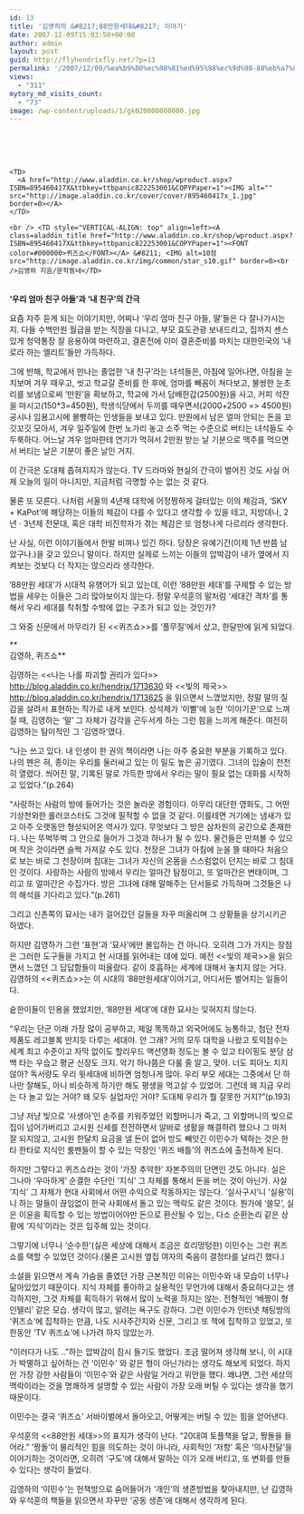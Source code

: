 ```yaml
---
id: 13
title: '김영하의 &#8217;88만원세대&#8217; 이야기'
date: 2007-12-09T15:03:58+00:00
author: admin
layout: post
guid: http://flyhendrixfly.net/?p=13
permalink: '/2007/12/09/%ea%b9%80%ec%98%81%ed%95%98%ec%9d%98-88%eb%a7%8c%ec%9b%90%ec%84%b8%eb%8c%80-%ec%9d%b4%ec%95%bc%ea%b8%b0/'
views:
  - "311"
mytory_md_visits_count:
  - "73"
image: /wp-content/uploads/1/gk020000000000.jpg
---
```

<DIV class=ttbReview>
  


<TABLE>
  <br /> <br /> 
  
  <TR>
    <br /> 
    
    <TD>
      <A href="http://www.aladdin.co.kr/shop/wproduct.aspx?ISBN=895460417X&ttbkey=ttbpanic822253001&COPYPaper=1"><IMG alt="" src="http://image.aladdin.co.kr/cover/cover/895460417x_1.jpg" border=0></A>
    </TD>
    
    <br /> <TD style="VERTICAL-ALIGN: top" align=left><A class=aladdin_title href="http://www.aladdin.co.kr/shop/wproduct.aspx?ISBN=895460417X&ttbkey=ttbpanic822253001&COPYPaper=1"><FONT color=#000000>퀴즈쇼</FONT></A> &#8211; <IMG alt=10점 src="http://image.aladdin.co.kr/img/common/star_s10.gif" border=0><br />김영하 지음/문학동네</TD>
  </TR>
</TABLE></DIV>


  


**&#8216;우리 엄마 친구 아들&#8217;과 &#8216;내 친구&#8217;의 간극**


  


요즘 자주 듣게 되는 이야기지만, 어찌나 &#8216;우리 엄마 친구 아들, 딸&#8217;들은 다 잘나가시는지. 다들 수백만원 월급을 받는 직장을 다니고, 부모 효도관광 보내드리고, 집까지 센스있게 청약통장 잘 응용하여 마련하고, 결혼전에 이미 결혼준비를 마치는 대한민국의 &#8216;내로라 하는 엘리트&#8217;들만 가득하다.


  


그에 반해, 학교에서 만나는 졸업한 &#8216;내 친구&#8217;라는 녀석들은, 아침에 일어나면, 아침을 눈치보며 겨우 때우고, 씻고 학교갈 준비를 한 후에, 엄마를 빼꼼이 쳐다보고, 불쌍한 눈초리를 보냄으로써 &#8216;만원&#8217;을 확보하고, 학교에 가서 담배한갑(2500원)을 사고, 커피 석잔을 마시고(150*3=450원), 학생식당에서 두끼를 때우면서(2000+2500 => 4500원) 공시나 임용고시에 몰빵하는 인생들을 보내고 있다. 만원에서 남은 얼마 안되는 돈을 꼬깃꼬깃 모아서, 겨우 일주일에 한번 노가리 놓고 소주 먹는 수준으로 버티는 녀석들도 수두룩하다. 어느날 겨우 엄마한테 연기가 먹혀서 2만원 받는 날 기분으로 맥주를 먹으면서 버티는 날은 기분이 좋은 날인 거지.


  


이 간극은 도대체 좁혀지지가 않는다. TV 드라마와 현실의 간극이 벌어진 것도 사실 어제 오늘의 일이 아니지만, 지금처럼 극명할 수는 없는 것 같다.


  


물론 또 모른다. 나처럼 서울의 4년제 대학에 어정쩡하게 걸터있는 이의 체감과, &#8216;SKY + KaPot&#8217;에 해당하는 이들의 체감이 다를 수 있다고 생각할 수 있을 테고, 지방대나, 2년 · 3년제 전문대, 혹은 대학 비진학자가 겪는 체감은 또 엄청나게 다르리라 생각한다.


  


난 사실, 이런 이야기들에서 한발 비껴나 있긴 하다. 당장은 유예기간(이제 1년 반쯤 남았구나.)을 갖고 있으니 말이다. 하지만 실제로 느끼는 이들의 압박감이 내가 옆에서 지켜보는 것보다 더 작지는 않으리라 생각한다.


  


&#8217;88만원 세대&#8217;가 시대적 유행어가 되고 있는데, 이런 &#8217;88만원 세대&#8217;를 구제할 수 있는 방법을 세우는 이들은 그리 많아보이지 않는다. 정말 우석훈의 말처럼 &#8216;세대간 격차&#8217;를 통해서 우리 세대를 착취할 수밖에 없는 구조가 되고 있는 것인가?


  


그 와중 신문에서 마무리가 된 <<퀴즈쇼>>를 &#8216;풀무질&#8217;에서 샀고, 한달만에 읽게 되었다.


  


**  
김영하, 퀴즈쇼**


  


김영하는 <<나는 나를 파괴할 권리가 있다>> <A href="http://blog.aladdin.co.kr/hendrix/1713630" target=_blank>http://blog.aladdin.co.kr/hendrix/1713630</A> 와 <<빛의 제국>> <A href="http://blog.aladdin.co.kr/hendrix/1713625" target=_blank>http://blog.aladdin.co.kr/hendrix/1713625</A> 을 읽으면서 느꼈었지만, 정말 말의 질감을 살려서 표현하는 작가로 내게 보인다. 성석제가 &#8216;이빨&#8217;에 능한 &#8216;이야기꾼&#8217;으로 느껴질 때, 김영하는 &#8216;말&#8217; 그 자체가 감각을 곤두서게 하는 그런 힘을 느끼게 해준다. 여전히 김영하는 탐미적인 그 &#8216;김영하&#8217;였다.


  


&#8220;나는 쓰고 있다. 내 인생이 한 권의 책이라면 나는 아주 중요한 부분을 기록하고 있다. 나의 펜은 혀, 종이는 우리를 둘러싸고 있는 이 밀도 높은 공기였다. 그녀의 입술이 천천히 열렸다. 씌어진 말, 기록된 말로 가득한 방에서 우리는 말이 필요 없는 대화를 시작하고 있었다.&#8221;(p.264)


  


&#8220;사랑하는 사람의 방에 들어가는 것은 놀라운 경험이다. 아무리 대단한 영화도, 그 어떤 기상천외한 롤러코스터도 그것에 필적할 수 없을 것 같다. 이를테면 거기에는 냄새가 있고 아주 오랫동안 형성되어온 역사가 있다. 무엇보다 그 방은 삼차원의 공간으로 존재한다. 나는 뚜벅뚜벅 그 안으로 들어가 그것과 하나가 될 수 있다. 물건들은 만져볼 수 있으며 작은 것이라면 슬쩍 가져갈 수도 있다. 천장은 그녀가 아침에 눈을 뜰 때마다 처음으로 보는 바로 그 천장이며 침대는 그녀가 자신의 온몸을 스스럼없이 던지는 바로 그 침대인 것이다. 사랑하는 사람의 방에서 우리는 얼마간 탐정이고, 또 얼마간은 변태이며, 그리고 또 얼마간은 수집가다. 방은 그녀에 대해 말해주는 단서들로 가득하며 그것들은 나의 해석을 기다리고 있다.&#8221;(p.261)


  


그리고 신촌쪽의 묘사는 내가 걸어갔던 길들을 자꾸 떠올리며 그 상황들을 상기시키곤 하였다.


  


하지만 김영하가 그런 &#8216;표현&#8217;과 &#8216;묘사&#8217;에만 몰입하는 건 아니다. 오히려 그가 가지는 장점은 그러한 도구들을 가지고 현 시대를 읽어내는 데에 있다. 예전 <<빛의 제국>>을 읽으면서 느꼈던 그 답답함들이 떠올랐다. 같이 호흡하는 세계에 대해서 놓치지 않는 거다. 김영하의 <<퀴즈쇼>>는 이 시대의 &#8217;88만원세대&#8217;이야기고, 어디서든 벌어지는 일들이다.


  


숱한이들이 인용을 했었지만, &#8217;88만원 세대&#8217;에 대한 묘사는 잊혀지지 않는다.


  


&#8220;우리는 단군 이래 가장 많이 공부하고, 제일 똑똑하고 외국어에도 능통하고, 첨단 전자제품도 레고블록 만지듯 다루는 세대야. 안 그래? 거의 모두 대학을 나왔고 토익점수는 세계 최고 수준이고 자막 없이도 할리우드 액션영화 정도는 볼 수 있고 타이핑도 분당 삼백 타는 우습고 평균 신장도 크지. 악기 하나쯤은 다룰 줄 알고, 맞아. 너도 피아노 치지 않아? 독서량도 우리 윗세대에 비하면 엄청나게 많아. 우리 부모 세대는 그중에서 단 하나만 잘해도, 아니 비슷하게 하기만 해도 평생을 먹고살 수 있었어. 그런데 왜 지금 우리는 다 놀고 있는 거야? 왜 모두 실업자인 거야? 도대체 우리가 뭘 잘못한 거지?&#8221;(p.193)


  


그냥 저냥 빚으로 &#8216;사생아&#8217;인 손주를 키워주었던 외할머니가 죽고, 그 외할머니의 빚으로 집이 넘어가버리고 고시원 신세를 전전하면서 알바로 생활을 해결하려 했으나 그 마저 잘 되지않고, 고시원 한달치 요금을 낼 돈이 없어 방도 빼앗긴 이민수가 택하는 것은 한타 한타로 지식인 룸펜들이 할 수 있는 막장인 &#8216;퀴즈 배틀&#8217;의 퀴즈쇼에 출전하게 된다.


  


하지만 그렇다고 퀴즈쇼라는 것이 &#8216;가장 추악한&#8217; 자본주의의 단면인 것도 아니다. 실은 그나마 &#8216;우아하게&#8217; 순결한 수단인 &#8216;지식&#8217; 그 자체를 통해서 돈을 버는 것이 아닌가. 사실 &#8216;지식&#8217; 그 자체가 현대 사회에서 어떤 수익으로 작동하지는 않는다. &#8216;실사구시&#8217;니 &#8216;실용&#8217;이니 하는 말들이 끊임없이 한국 사회에서 돌고 있는 맥락도 같은 것이다. 뭔가에 &#8216;쓸모&#8217;, 실은 이윤을 획득할 수 있는 방법이어야만 돈으로 환산될 수 있는, 다소 순환논리 같은 상황에 &#8216;지식&#8217;이라는 것은 입주해 있는 것이다.


  


그렇기에 너무나 &#8216;순수한'(실은 세상에 대해서 조금은 흐리멍텅한) 이민수는 그런 퀴즈쇼를 택할 수 있었던 것이다.(물론 고시원 옆집 여자의 죽음이 결정타를 날리긴 했다.)


  


소설을 읽으면서 계속 가슴을 졸였던 가장 근본적인 이유는 이민수와 내 모습이 너무나 닮아있었기 때문이다. 지식 자체를 좋아하고 실용적인 무언가에 대해서 중요하다고는 생각하지만, 그것 자체를 획득하기 위해서 많이 노력을 하지는 않는. 전형적인 &#8216;베짱이 형 인텔리&#8217; 같은 모습. 생각이 많고, 알려는 욕구도 강하다. 그런 이민수가 인터넷 채팅방의 &#8216;퀴즈쇼&#8217;에 집착하는 만큼, 나도 시사주간지와 신문, 그리고 또 책에 집착하고 있었고, 또 한동안 &#8216;TV 퀴즈쇼&#8217;에 나가려 하지 않았는가.


  


&#8220;이러다가 나도 ..&#8221;하는 압박감이 잠시 들기도 했었다. 조금 떨어져 생각해 보니, 이 시대가 박멸하고 싶어하는 건 &#8216;이민수&#8217; 와 같은 형이 아닌가라는 생각도 해보게 되었다. 하지만 가장 강한 사람들이 &#8216;이민수&#8217;와 같은 사람일 거라고 위안을 했다. 왜냐면, 그런 세상의 맥락이라는 것을 명쾌하게 설명할 수 있는 사람이 가장 오래 버틸 수 있다는 생각을 했기 때문이다.


  


이민수는 결국 &#8216;퀴즈쇼&#8217; 서바이벌에서 돌아오고, 어떻게는 버틸 수 있는 힘을 얻어낸다.


  


우석훈의 <<88만원 세대>>의 표지가 생각이 난다. &#8220;20대여 토플책을 덮고, 짱돌을 들어라.&#8221; &#8216;짱돌&#8217;이 물리적인 힘을 의도하는 것이 아니라, 사회적인 &#8216;저항&#8217; 혹은 &#8216;의사전달&#8217;을 이야기하는 것이라면, 오히려 &#8216;구도&#8217;에 대해서 말하는 이가 오래 버티고, 또 변화를 만들 수 있다는 생각이 들었다.


  


김영하의 &#8216;이민수&#8217;는 헌책방으로 숨어들어가 &#8216;개인&#8217;의 생존방법을 찾아내지만, 난 김영하와 우석훈의 책들을 읽으면서 자꾸만 &#8216;공동 생존&#8217;에 대해서 생각하게 된다.
